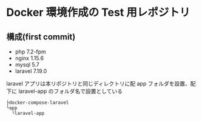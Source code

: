 # Docker 環境作成の Test 用レポジトリ

## 構成(first commit)

- php 7.2-fpm
- nginx 1.15.6
- mysql 5.7
- laravel 7.19.0

laravel アプリは本リポジトリと同じディレクトリに配 app フォルダを設置、配下に laravel-app のフォルダ名で設置としている

```
├docker-compose-laravel
└app
  └laravel-app
```
